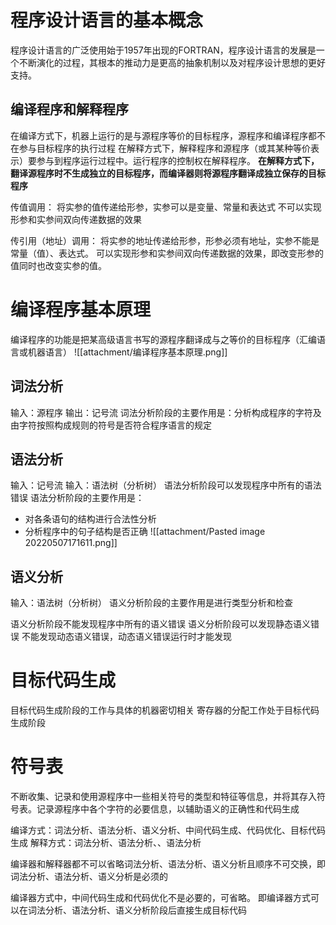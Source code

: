 # 程序设计语言的基本概念
程序设计语言的广泛使用始于1957年出现的FORTRAN，程序设计语言的发展是一个不断演化的过程，其根本的推动力是更高的抽象机制以及对程序设计思想的更好支持。

## 编译程序和解释程序
在编译方式下，机器上运行的是与源程序等价的目标程序，源程序和编译程序都不在参与目标程序的执行过程
在解释方式下，解释程序和源程序（或其某种等价表示）要参与到程序运行过程中。运行程序的控制权在解释程序。
**在解释方式下，翻译源程序时不生成独立的目标程序，而编译器则将源程序翻译成独立保存的目标程序**

传值调用：
将实参的值传递给形参，实参可以是变量、常量和表达式
不可以实现形参和实参间双向传递数据的效果

传引用（地址）调用：
将实参的地址传递给形参，形参必须有地址，实参不能是常量（值）、表达式。
可以实现形参和实参间双向传递数据的效果，即改变形参的值同时也改变实参的值。

# 编译程序基本原理
编译程序的功能是把某高级语言书写的源程序翻译成与之等价的目标程序（汇编语言或机器语言）
![[attachment/编译程序基本原理.png]]
## 词法分析
输入：源程序
输出：记号流
词法分析阶段的主要作用是：分析构成程序的字符及由字符按照构成规则的符号是否符合程序语言的规定

## 语法分析
输入：记号流
输入：语法树（分析树）
语法分析阶段可以发现程序中所有的语法错误
语法分析阶段的主要作用是：
- 对各条语句的结构进行合法性分析
- 分析程序中的句子结构是否正确
![[attachment/Pasted image 20220507171611.png]]

## 语义分析
输入：语法树（分析树）
语义分析阶段的主要作用是进行类型分析和检查

语义分析阶段不能发现程序中所有的语义错误
语义分析阶段可以发现静态语义错误
不能发现动态语义错误，动态语义错误运行时才能发现

# 目标代码生成
目标代码生成阶段的工作与具体的机器密切相关
寄存器的分配工作处于目标代码生成阶段

# 符号表
不断收集、记录和使用源程序中一些相关符号的类型和特征等信息，并将其存入符号表。记录源程序中各个字符的必要信息，以辅助语义的正确性和代码生成

编译方式：词法分析、语法分析、语义分析、中间代码生成、代码优化、目标代码生成
解释方式：词法分析、语法分析、、语法分析

编译器和解释器都不可以省略词法分析、语法分析、语义分析且顺序不可交换，即词法分析、语法分析、语义分析是必须的

编译器方式中，中间代码生成和代码优化不是必要的，可省略。
即编译器方式可以在词法分析、语法分析、语义分析阶段后直接生成目标代码

